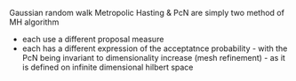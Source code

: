 Gaussian random walk Metropolic Hasting & PcN are simply two method of MH algorithm

- each use a different proposal measure
- each has a different expression of the acceptatnce probability - with the PcN being invariant to dimensionality increase (mesh refinement) - as it is defined on infinite dimensional hilbert space 